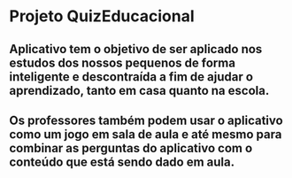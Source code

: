 # Projeto QuizEducacional
## 
## Aplicativo tem o objetivo de ser aplicado nos estudos dos nossos pequenos de forma inteligente e descontraída a fim de ajudar o aprendizado, tanto em casa quanto na escola. 
## Os professores também podem usar o aplicativo como um jogo em sala de aula e até mesmo para combinar as perguntas do aplicativo com o conteúdo que está sendo dado em aula.